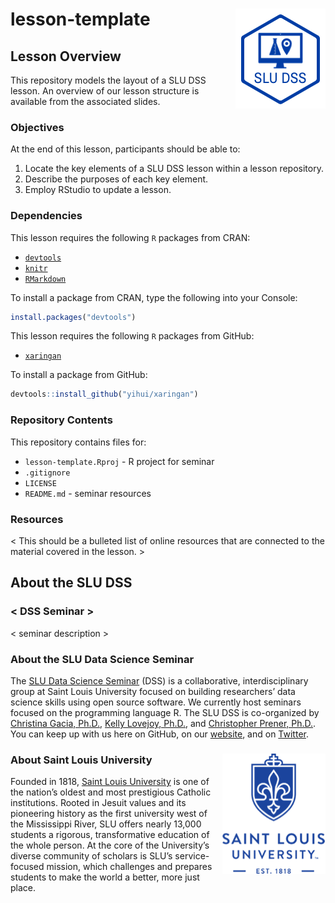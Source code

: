 lesson-template <img src="/img/logo.png" align="right" />
===========================================================

## Lesson Overview
This repository models the layout of a SLU DSS lesson. An overview of our lesson structure is available from the associated slides.

### Objectives
At the end of this lesson, participants should be able to:

1. Locate the key elements of a SLU DSS lesson within a lesson repository.
2. Describe the purposes of each key element.
3. Employ RStudio to update a lesson.

### Dependencies
This lesson requires the following `R` packages from CRAN:
- [`devtools`](https://github.com/r-lib/devtools)
- [`knitr`](https://yihui.name/knitr/)
- [`RMarkdown`](https://rmarkdown.rstudio.com)

To install a package from CRAN, type the following into your Console:

```r
install.packages("devtools")
```

This lesson requires the following `R` packages from GitHub:
- [`xaringan`](https://github.com/yihui/xaringan)

To install a package from GitHub:

```r
devtools::install_github("yihui/xaringan")
```

### Repository Contents
This repository contains files for:
- `lesson-template.Rproj` - R project for seminar
- `.gitignore`
- `LICENSE`
- `README.md` - seminar resources

### Resources
< This should be a bulleted list of online resources that are connected to the material covered in the lesson. >

## About the SLU DSS
### < DSS Seminar >
< seminar description >

### About the SLU Data Science Seminar
The [SLU Data Science Seminar](https://slu-dss.githb.io) (DSS) is a collaborative, interdisciplinary group at Saint Louis University focused on building researchers’ data science skills using open source software. We currently host seminars focused on the programming language R. The SLU DSS is co-organized by [Christina Gacia, Ph.D.](mailto:christina.garcia@slu.edu), [Kelly Lovejoy, Ph.D.](mailto:kelly.lovejoy@slu.edu@slu.edu), and [Christopher Prener, Ph.D.](mailto:chris.prener@slu.edu}). You can keep up with us here on GitHub, on our [website](https://slu-dss.githb.io), and on [Twitter](https://twitter.com/SLUDSS).

### About Saint Louis University <img src="/img/sluLogo.png" align="right" />
Founded in 1818, [Saint Louis University](http://www.slu.edu) is one of the nation’s oldest and most prestigious Catholic institutions. Rooted in Jesuit values and its pioneering history as the first university west of the Mississippi River, SLU offers nearly 13,000 students a rigorous, transformative education of the whole person. At the core of the University’s diverse community of scholars is SLU’s service-focused mission, which challenges and prepares students to make the world a better, more just place.

